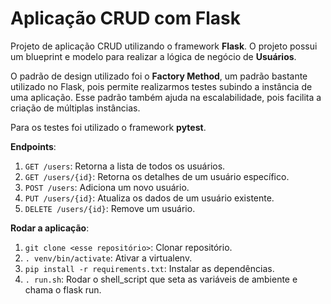 # Aplicação CRUD com Flask

Projeto de aplicação CRUD utilizando o framework **Flask**.
O projeto possui um blueprint e modelo para realizar a lógica de negócio de **Usuários**.

O padrão de design utilizado foi o **Factory Method**, um padrão bastante utilizado no Flask, pois permite realizarmos testes subindo a instância de uma aplicação.
Esse padrão também ajuda na escalabilidade, pois facilita a criação de múltiplas instâncias.

Para os testes foi utilizado o framework **pytest**.

**Endpoints**:
1. `GET /users`: Retorna a lista de todos os usuários.
2. `GET /users/{id}`: Retorna os detalhes de um usuário específico.
3. `POST /users`: Adiciona um novo usuário.
4. `PUT /users/{id}`: Atualiza os dados de um usuário existente.
5. `DELETE /users/{id}`: Remove um usuário.

**Rodar a aplicação**:
1. `git clone <esse repositório>`: Clonar repositório.
2. `. venv/bin/activate`: Ativar a virtualenv. 
3. `pip install -r requirements.txt`: Instalar as dependências. 
4. `. run.sh`: Rodar o shell_script que seta as variáveis de ambiente e chama o flask run. 
